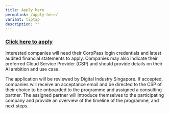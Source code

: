 ```yaml
---
title: Apply here
permalink: /apply-here/
variant: tiptap
description: ""
---
```

<h3><a href="https://form.gov.sg/67ef9a05e8b901fcefbe1433" rel="noopener nofollow" target="_blank">Click here to apply</a></h3>
<p>Interested companies will need their CorpPass login credentials and latest
audited financial statements to apply. Companies may also indicate their
preferred Cloud Service Provider (CSP) and should provide details on their
AI ambition and use case.</p>
<p>The application will be reviewed by Digital Industry Singapore. If accepted,
companies will receive an acceptance email and be directed to the CSP of
their choice to be onboarded to the programme and assigned a consulting
partner. The assigned partner will introduce themselves to the participating
company and provide an overview of the timeline of the programme, and next
steps.</p>
<p></p>